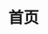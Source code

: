 ---
home: true
icon: home
title: 首页
heroImage: 
heroText: Leaning_Ladded
tagline: 黑色世界唯有东方的曙光
actions:
  - text: 立即进入 👉
    link: /web
    type: primary

  - text: 了解更多 👉
    link: /web/frontend/guide/history


copyright: false
# footer:
footer: CopyRight © 2020-2021 Leaning_Ladded
---